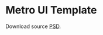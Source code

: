 Metro UI Template
=================



Download source [PSD](http://www.thedesignwork.com/free-metro-ui-style-web-design-psd-template/).